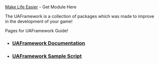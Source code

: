 [Make Life Easier](https://create.roblox.com/marketplace/asset/11651573995/UAFramework) - Get Module Here

The UAFramework is a collection of packages which was made to improve in the development of your game!

Pages for UAFramework Guide!

- ### [**UAFramework Documentation**](docs/README.md)
- ### [**UAFramework Sample Script**](samples/README.md)